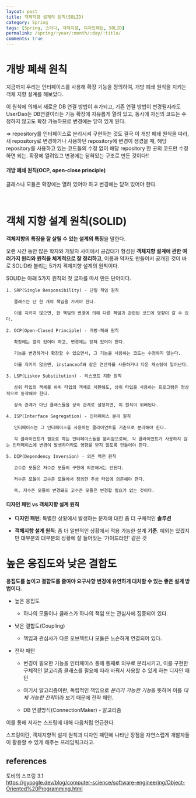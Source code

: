 ```yaml
---
layout: post
title: 객체지향 설계의 원칙(SOLID)
category: Spring
tags: [Spring, 스터디, 객체지향, 디자인패턴, SOLID]
permalink: /spring/:year/:month/:day/:title/
comments: true
---
```


# 개방 폐쇄 원칙

지금까지 우리는 인터페이스를 사용해 확장 기능을 정의하여, 개방 폐쇄 원칙을 지키는 객체 지향 설계를 해보았다.<br>

이 원칙에 의해서 새로운 DB 연결 방법이 추가되고, 기존 연결 방법이 변경될지라도 UserDao는 DB연결이라는 기능 확장에 자유롭게 열려 있고, 동시에 자신의 코드는 수정하지 않고도 확장 가능하므로 변경에는 닫혀 있게 된다.

=> repository를 인터페이스로 분리시켜 구현하는 것도 결국 이 개방 폐쇄 원칙을 따라, 새 repository로 변경하거나 사용하던 repository에 변경이 생겼을 때, 해당 repository를 사용하고 있는 코드들의 수정 없이 해당 repository 한 곳의 코드만 수정하면 되는. 확장에 열려있고 변경에는 닫혀있는 구조로 만든 것이다!!

#### 개방 폐쇄 원칙(OCP, open-close principle)

클래스나 모듈은 확장에는 열려 있어야 하고 변경에는 닫혀 있어야 한다.

<br>

# 객체 지향 설계 원칙(SOLID)

**객체지향의 특징을 잘 살릴 수 있는 설계의 특징**을 말한다.

오랜 시간 동안 많은 학자와 개발자 사이에서 공감대가 형성된 **객체지향 설계에 관한 여러가지 원리와 원칙을 체계적으로 잘 정리하고**, 이름과 약자도 만들어서 공개된 것이 바로 SOLID라 불리는 5가지 객체지향 설계의 원칙이다.

SOLID는 아래 5가지 원칙의 첫 글자를 따서 만든 단어이다.

```
1. SRP(Single Responsibility) - 단일 책임 원칙

   클래스는 단 한 개의 책임을 가져야 한다.

   이를 지키지 않으면, 한 책임의 변경에 의해 다른 책임과 관련된 코드에 영향이 갈 수 있다.

2. OCP(Open-Closed Principle) - 개방-폐쇄 원칙

   확장에는 열려 있어야 하고, 변경에는 닫혀 있어야 한다.

   기능을 변경하거나 확장할 수 있으면서, 그 기능을 사용하는 코드는 수정하지 않는다.

   이를 지키지 않으면, instanceof와 같은 연산자를 사용하거나 다운 캐스팅이 일어난다.

3. LSP(Liskov Substitution) - 리스코프 치환 원칙

   상위 타입의 객체를 하위 타입의 객체로 치환해도, 상위 타입을 사용하는 프로그램은 정상적으로 동작해야 한다.

   상속 관계가 아닌 클래스들을 상속 관계로 설정하면, 이 원칙이 위배된다.

4. ISP(Interface Segregation) - 인터페이스 분리 원칙

   인터페이스는 그 인터페이스를 사용하는 클라이언트를 기준으로 분리해야 한다.

   각 클라이언트가 필요로 하는 인터페이스들을 분리함으로써, 각 클라이언트가 사용하지 않는 인터페이스에 변경이 발생하더라도 영향을 받지 않도록 만들어야 한다.

5. DIP(Dependency Inversion) - 의존 역전 원칙

   고수준 모듈은 저수준 모듈의 구현에 의존해서는 안된다.

   저수준 모듈이 고수준 모듈에서 정의한 추상 타입에 의존해야 한다.

   즉, 저수준 모듈이 변경돼도 고수준 모듈은 변경할 필요가 없는 것이다.
```

#### 디자인 패턴 vs 객체지향 설계 원칙

- **디자인 패턴**: 특별한 상황에서 발생하는 문제에 대한 좀 더 구체적인 **솔루션**

- **객체지향 설계 원칙**: 좀 더 일반적인 상황에서 적용 가능한 설계 **기준**. 예외는 있겠지만 대부분의 대부분의 상황에 잘 들어맞는 '가이드라인' 같은 것

# 높은 응집도와 낮은 결합도

**응집도를 높이고 결합도를 줄여야 요구사항 변경에 유연하게 대처할 수 있는 좋은 설계 방법이다.**

- 높은 응집도

  - 하나의 모듈이나 클래스가 하나의 책임 또는 관심사에 집중되어 있다.

- 낮은 결합도(Coupling)

  - 책임과 관심사가 다른 오브젝트나 모듈은 느슨하게 연결되어 있다.

- 전략 패턴

  - 변경이 필요한 기능을 인터페이스 통해 통째로 외부로 분리시키고, 이를 구현한 구체적인 알고리즘 클래스를 필요에 따라 바꿔서 사용할 수 있게 하는 디자인 패턴

  - 여기서 알고리즘이란, 독립적인 책임으로 *분리가 가능한 기능*을 뜻하며 이를 *대체 가능한 전략*이라 보기 때문에 전략 패턴.

  - DB 연결방식(ConnectionMaker) - 알고리즘

이를 통해 저자는 스프링에 대해 다음처럼 언급한다.

스프링이란, 객체지향적 설계 원칙과 디자인 패턴에 나타난 장점을 자연스럽게 개발자들이 활용할 수 있게 해주는 프레임워크라고.

## references

토비의 스프링 3.1<br>
https://gyoogle.dev/blog/computer-science/software-engineering/Object-Oriented%20Programming.html
